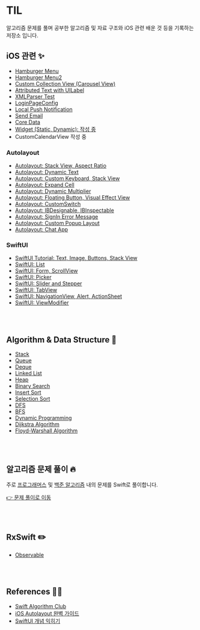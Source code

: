 # TIL

알고리즘 문제를 풀며 공부한 알고리즘 및 자료 구조와 iOS 관련 배운 것 등을 기록하는 저장소 입니다.


## iOS 관련 ✨

- [Hamburger Menu](https://github.com/Be-beee/TIL-2/tree/main/iOS/HamburgerMenu)
- [Hamburger Menu2](https://github.com/Be-beee/TIL-2/tree/main/iOS/HamburgerMenu_2)
- [Custom Collection View (Carousel View)](https://github.com/Be-beee/TIL-2/tree/main/iOS/CollectionView_Custom)
- [Attributed Text with UILabel](https://github.com/Be-beee/TIL-2/tree/main/iOS/AttributedString_Test)
- [XMLParser Test](https://github.com/Be-beee/TIL-2/tree/main/iOS/ContributionsTest)
- [LoginPageConfig](https://github.com/Be-beee/TIL-2/tree/main/iOS/LoginPageConfig)
- [Local Push Notification](https://github.com/Be-beee/TIL-2/tree/main/iOS/PushNotification_Local)
- [Send Email](https://github.com/Be-beee/TIL-2/tree/main/iOS/EmailTest)
- [Core Data](https://github.com/Be-beee/TIL-2/tree/main/iOS/CoreDataPractice)
- [Widget (Static, Dynamic): 작성 중](https://github.com/Be-beee/TIL-2/tree/main/iOS/Widgets)
- CustomCalendarView 작성 중

### Autolayout

- [Autolayout: Stack View, Aspect Ratio](https://github.com/Be-beee/TIL-2/tree/main/iOS/Calc_StackView)
- [Autolayout: Dynamic Text](https://github.com/Be-beee/TIL-2/tree/main/iOS/Cert_Exam)
- [Autolayout: Custom Keyboard, Stack View](https://github.com/Be-beee/TIL-2/tree/main/iOS/CustomKeyboard)
- [Autolayout: Expand Cell](https://github.com/Be-beee/TIL-2/tree/main/iOS/ExpandCellAtLabel)
- [Autolayout: Dynamic Multiplier](https://github.com/Be-beee/TIL-2/tree/main/iOS/Chart_Multipler)
- [Autolayout: Floating Button, Visual Effect View](https://github.com/Be-beee/TIL-2/tree/main/iOS/FloatingButton)
- [Autolayout: CustomSwitch](https://github.com/Be-beee/TIL-2/tree/main/iOS/CustomSwitch)
- [Autolayout: IBDesignable, IBInspectable](https://github.com/Be-beee/TIL-2/tree/main/iOS/CodeConnectNib)
- [Autolayout: SignIn Error Message](https://github.com/Be-beee/TIL-2/tree/main/iOS/SignInTest)
- [Autolayout: Custom Popup Layout](https://github.com/Be-beee/TIL-2/tree/main/iOS/Popup_Layout)
- [Autolayout: Chat App](https://github.com/Be-beee/TIL-2/tree/main/iOS/Chat_App)

### SwiftUI

- [SwiftUI Tutorial: Text, Image, Buttons, Stack View](https://github.com/Be-beee/TIL-2/tree/main/SwiftUI/SwiftUI_Test)
- [SwiftUI: List](https://github.com/Be-beee/TIL-2/tree/main/SwiftUI/List)
- [SwiftUI: Form, ScrollView](https://github.com/Be-beee/TIL-2/tree/main/SwiftUI/ScrollView)
- [SwiftUI: Picker](https://github.com/Be-beee/TIL-2/tree/main/SwiftUI/Picker)
- [SwiftUI: Slider and Stepper](https://github.com/Be-beee/TIL-2/tree/main/SwiftUI/Slider_and_Stepper)
- [SwiftUI: TabView](https://github.com/Be-beee/TIL-2/tree/main/SwiftUI/TabView)
- [SwiftUI: NavigationView, Alert, ActionSheet](https://github.com/Be-beee/TIL-2/tree/main/SwiftUI/NavigationView)
- [SwiftUI: ViewModifier](https://github.com/Be-beee/TIL-2/tree/main/SwiftUI/ViewModifier)
<br>
<br>

## Algorithm & Data Structure 👀

- [Stack](https://github.com/Be-beee/TIL-2/tree/main/Algorithm/Stack)
- [Queue](https://github.com/Be-beee/TIL-2/tree/main/Algorithm/Queue)
- [Deque](https://github.com/Be-beee/TIL-2/tree/main/Algorithm/Deque)
- [Linked List](https://github.com/Be-beee/TIL-2/tree/main/Algorithm/Linked_List)
- [Heap](https://github.com/Be-beee/TIL-2/tree/main/Algorithm/Heap)
- [Binary Search](https://github.com/Be-beee/TIL-2/tree/main/Algorithm/Binary_Search)
- [Insert Sort](https://github.com/Be-beee/TIL-2/tree/main/Algorithm/InsertSort)
- [Selection Sort](https://github.com/Be-beee/TIL-2/tree/main/Algorithm/Selection_Sort)
- [DFS](https://github.com/Be-beee/TIL-2/tree/main/Algorithm/DFS)
- [BFS](https://github.com/Be-beee/TIL-2/tree/main/Algorithm/BFS)
- [Dynamic Programming](https://github.com/Be-beee/TIL-2/tree/main/Algorithm/Dynamic_Programming)
- [Dijkstra Algorithm](https://github.com/Be-beee/TIL-2/tree/main/Algorithm/Dijkstra)
- [Floyd-Warshall Algorithm](https://github.com/Be-beee/TIL-2/tree/main/Algorithm/Floyd_Warshall)
<br>
<br>

## 알고리즘 문제 풀이 🔥

주로 [프로그래머스](https://programmers.co.kr/learn/challenges) 및 [백준 알고리즘](https://www.acmicpc.net) 내의 문제를 Swift로 풀이합니다.

[👉 문제 풀이로 이동](https://github.com/Be-beee/TIL-2/tree/main/Solution/README.md)

<br>
<br>

## RxSwift ✏️

- [Observable](https://github.com/Be-beee/TIL/blob/main/RxSwift/1-Observable.md)
<br>
<br>

## References 👩‍💻

- [Swift Algorithm Club](https://github.com/raywenderlich/swift-algorithm-club)
- [iOS Autolayout 완벽 가이드](https://www.inflearn.com/course/autolayout)
- [SwiftUI 개념 익히기](https://www.inflearn.com/course/SwiftUI-개념-iOS)

